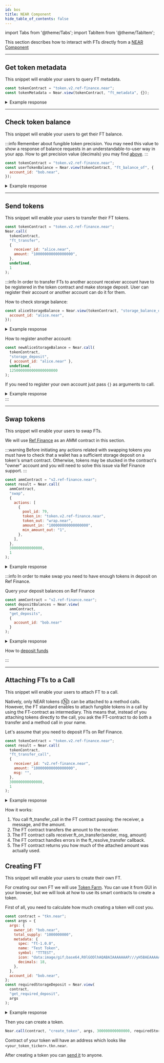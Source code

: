 ```yaml
---
id: bos
title: NEAR Component
hide_table_of_contents: false
---
```


import Tabs from '@theme/Tabs';
import TabItem from '@theme/TabItem';

This section describes how to interact with FTs directly from a [NEAR Component](../../../bos/components.md)

---

## Get token metadata

This snippet will enable your users to query FT metadata.

```js
const tokenContract = "token.v2.ref-finance.near";
const tokenMetadata = Near.view(tokenContract, "ft_metadata", {});
```

<details>
<summary>Example response</summary>
<p>

```json
{
  "spec": "ft-1.0.0",
  "name": "Ref Finance Token",
  "symbol": "REF",
  "icon": "data:image/svg+xml,%3Csvg xmlns='http://www.w3.org/2000/svg' viewBox='16 24 248 248' style='background: %23000'%3E%3Cpath d='M164,164v52h52Zm-45-45,20.4,20.4,20.6-20.6V81H119Zm0,18.39V216h41V137.19l-20.6,20.6ZM166.5,81H164v33.81l26.16-26.17A40.29,40.29,0,0,0,166.5,81ZM72,153.19V216h43V133.4l-11.6-11.61Zm0-18.38,31.4-31.4L115,115V81H72ZM207,121.5h0a40.29,40.29,0,0,0-7.64-23.66L164,133.19V162h2.5A40.5,40.5,0,0,0,207,121.5Z' fill='%23fff'/%3E%3Cpath d='M189 72l27 27V72h-27z' fill='%2300c08b'/%3E%3C/svg%3E%0A",
  "reference": null,
  "reference_hash": null,
  "decimals": 18
}
```

</p>
</details>

---

## Check token balance

This snippet will enable your users to get their FT balance.

:::info
Remember about fungible token precision. You may need this value to show a response of balance requests in an understandable-to-user way in your app. How to get precision value (decimals) you may find [above](#get-token-metadata).
:::

```js
const tokenContract = "token.v2.ref-finance.near";
const userTokenBalance = Near.view(tokenContract, "ft_balance_of", {
  account_id: "bob.near",
});
```

<details>
<summary>Example response</summary>
<p>

```json
"3479615037675962643842"
```

</p>
</details>

---

## Send tokens

This snippet will enable your users to transfer their FT tokens.

```js
const tokenContract = "token.v2.ref-finance.near";
Near.call(
  tokenContract,
  "ft_transfer",
  {
    receiver_id: "alice.near",
    amount: "100000000000000000",
  },
  undefined,
  1
);
```

:::info
In order to transfer FTs to another account receiver account have to be registered in the token contract and make storage deposit. User can register their account or another account can do it for them.

How to check storage balance:

```js
const aliceStorageBalance = Near.view(tokenContract, "storage_balance_of", {
  account_id: "alice.near",
});
```

<details>
<summary>Example response</summary>
<p>

It returns `null` if account is not registered.

```json
{
  "available": "0",
  "total": "1250000000000000000000"
}
```

</p>
</details>

How to register another account:

```js
const newAliceStorageBalance = Near.call(
  tokenContract,
  "storage_deposit",
  { account_id: "alice.near" },
  undefined,
  1250000000000000000000
);
```

If you need to register your own account just pass `{}` as arguments to call.

<details>
<summary>Example response</summary>
<p>

```json
{
  "available": "0",
  "total": "1250000000000000000000"
}
```

</p>
</details>
:::

---

## Swap tokens

This snippet will enable your users to swap FTs.

We will use [Ref Finance](https://app.ref.finance/) as an AMM contract in this section.

:::warning
Before initiating any actions related with swapping tokens you must have to check that a wallet has a sufficient storage deposit on a token's smart contract. Otherwise, tokens may be stucked in the contract's "owner" account and you will need to solve this issue via Ref Finance support.
:::

<Tabs>

<TabItem value="Smart Contract" label="Smart Contract">

```js
const ammContract = "v2.ref-finance.near";
const result = Near.call(
  ammContract,
  "swap",
  {
    actions: [
      {
        pool_id: 79,
        token_in: "token.v2.ref-finance.near",
        token_out: "wrap.near",
        amount_in: "100000000000000000",
        min_amount_out: "1",
      },
    ],
  },
  300000000000000,
  1
);
```

<details>
<summary>Example response</summary>
<p>

```json
"5019606679394603179450"
```

</p>
</details>

:::info
In order to make swap you need to have enough tokens in deposit on Ref Finance.

Query your deposit balances on Ref Finance

```js
const ammContract = "v2.ref-finance.near";
const depositBalances = Near.view(
  ammContract,
  "get_deposits",
  {
    account_id: "bob.near"
  }
);
```

<details>
<summary>Example response</summary>
<p>

```json
{
  "token.v2.ref-finance.near": "0",
  "wrap.near": "0"
}
```

</p>
</details>

How to [deposit funds](#attaching-fts-to-a-call--already-exist-here)

:::

</TabItem>

</Tabs>

---

## Attaching FTs to a Call

This snippet will enable your users to attach FT to a call.

Natively, only NEAR tokens (Ⓝ) can be attached to a method calls. However, the FT standard enables to attach fungible tokens in a call by using the FT-contract as intermediary. This means that, instead of you attaching tokens directly to the call, you ask the FT-contract to do both a transfer and a method call in your name.

Let's assume that you need to deposit FTs on Ref Finance.

```js
const tokenContract = "token.v2.ref-finance.near";
const result = Near.call(
  tokenContract,
  "ft_transfer_call",
  {
    receiver_id: "v2.ref-finance.near",
    amount: "100000000000000000",
    msg: "",
  },
  300000000000000,
  1
);
```

<details>
<summary>Example response</summary>
<p>

```json
'100000000000000000'
```

</p>
</details>

How it works:

1. You call ft_transfer_call in the FT contract passing: the receiver, a message, and the amount.
2. The FT contract transfers the amount to the receiver.
3. The FT contract calls receiver.ft_on_transfer(sender, msg, amount)
4. The FT contract handles errors in the ft_resolve_transfer callback.
5. The FT contract returns you how much of the attached amount was actually used.

## Creating FT

This snippet will enable your users to create their own FT.

For creating our own FT we will use [Token Farm](https://tkn.farm/). You can use it from GUI in your browser, but we will look at how to use its smart contracts to create a token.

First of all, you need to calculate how much creating a token will cost you.

```js
const contract = "tkn.near";
const args = {
  args: {
    owner_id: "bob.near",
    total_supply: "1000000000",
    metadata: {
      spec: "ft-1.0.0",
      name: "Test Token",
      symbol: "TTTEST",
      icon: "data:image/gif;base64,R0lGODlhAQABAIAAAAAAAP///yH5BAEAAAAALAAAAAABAAEAAAIBRAA7",
      decimals: 18,
    },
  },
  account_id: "bob.near",
};
const requiredStorageDeposit = Near.view(
  contract,
  "get_required_deposit",
  args
);
```

<details>
<summary>Example response</summary>
<p>

```json
'2234830000000000000000000'
```

</p>
</details>

Then you can create a token.

```js
Near.call(contract, "create_token", args, 300000000000000, requiredStorageDeposit);
```

Contract of your token will have an address which looks like `<your_token_ticker>.tkn.near`.

After creating a token you can [send it](#send-tokens) to anyone.